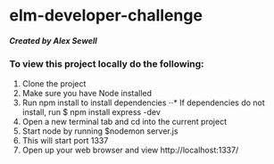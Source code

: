 # elm-developer-challenge
##### Created by Alex Sewell

### To view this project locally do the following:
1. Clone the project
2. Make sure you have Node installed
3. Run npm install to install dependencies
  ⋅⋅* If dependencies do not install, run $ npm install express -dev
4. Open a new terminal tab and cd into the current project
5. Start node by running $nodemon server.js
6. This will start port 1337
7. Open up your web browser and view http://localhost:1337/
